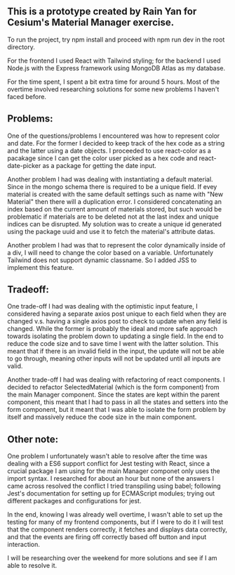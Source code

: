 ## This is a prototype created by Rain Yan for Cesium's Material Manager exercise.
To run the project, try npm install and proceed with npm run dev in the root directory. 

For the frontend I used React with Tailwind styling; for the backend I used Node.js with the Express framework using MongoDB Atlas as my database.

For the time spent, I spent a bit extra time for around 5 hours. Most of the overtime involved researching solutions for some new problems I haven't faced before.


## Problems:
One of the questions/problems I encountered was how to represent color and date. For the former I decided to keep track of the hex code as a string and the latter using a date objects. I proceeded to use react-color as a pacakage since I can get the color user picked as a hex code and react-date-picker as a package for getting the date input.

Another problem I had was dealing with instantiating a default material. Since in the mongo schema there is required to be a unique field. If evey material is created with the same default settings such as name with "New Material" then there will a duplication error. I considered concatenating an index based on the current amount of materials stored, but such would be problematic if materials are to be deleted not at the last index and unique indices can be disrupted. My solution was to create a unique id generated using the package uuid and use it to fetch the material's attribute datas.

Another problem I had was that to represent the color dynamically inside of a div, I will need to change the color based on a variable. Unfortunately Tailwind does not support dynamic classname. So I added JSS to implement this feature.

## Tradeoff:
One trade-off I had was dealing with the optimistic input feature, I considered having a separate axios post unique to each field when they are changed v.s. having a single axios post to check to update when any field is changed. While the former is probably the ideal and more safe approach towards isolating the problem down to updating a single field. In the end to reduce the code size and to save time I went with the latter solution. This meant that if there is an invalid field in the input, the update will not be able to go through, meaning other inputs will not be updated until all inputs are valid.

Another trade-off I had was dealing with refactoring of react components. I decided to refactor SelectedMaterial (which is the form component) from the main Manager component. Since the states are kept within the parent component, this meant that I had to pass in all the states and setters into the form component, but it meant that I was able to isolate the form problem by itself and massively reduce the code size in the main component.


## Other note:
One problem I unfortunately wasn't able to resolve after the time was dealing with a ES6 support conflict for Jest testing with React, since a crucial package I am using for the main Manager componet only uses the import syntax. I researched for about an hour but none of the answers I came across resolved the conflict I tried transpiling using babel; following Jest's documentation for setting up for ECMAScript modules; trying out different packages and configurations for jest.

In the end, knowing I was already well overtime, I wasn't able to set up the testing for many of my frontend components, but if I were to do it I will test that the component renders correctly, it fetches and displays data correctly, and that the events are firing off correctly based off button and input interaction.

I will be researching over the weekend for more solutions and see if I am able to resolve it.





